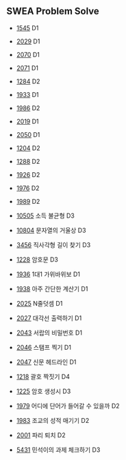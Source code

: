 ## SWEA Problem Solve


* [1545](./swea_1545.py) D1
* [2029](./swea_2029.py) D1
* [2070](./swea_2070.py) D1
* [2071](./swea_2071.py) D1

* [1284](./swea_1284.py) D2
* [1933](./swea_1933.py) D1
* [1986](./swea_1986.py) D2
* [2019](./swea_2019.py) D1
* [2050](./swea_2050.py) D1
* [1204](./swea_1204.py) D2

* [1288](./swea_1288.py) D2
* [1926](./swea_1926.py) D2
* [1976](./swea_1976.py) D2
* [1989](./swea_1989.py) D2

* [10505](./swea_10505.py) 소득 불균형 D3
* [10804](./swea_10804.py) 문자열의 거울상 D3
* [3456](./swea_3456.py) 직사각형 길이 찾기 D3
* [1228](./swea_1228.py) 암호문 D3

* [1936](./swea_1936.py) 1대1 가위바위보 D1
* [1938](./swea_1938.py) 아주 간단한 계산기 D1
* [2025](./swea_2025.py) N줄덧셈 D1
* [2027](./swea_2027.py) 대각선 출력하기 D1
* [2043](./swea_2043.py) 서랍의 비밀번호 D1
* [2046](./swea_2046.py) 스탬프 찍기 D1
* [2047](./swea_2047.py) 신문 헤드라인 D1

* [1218](./swea_1218.py) 괄호 짝짓기 D4
* [1225](./swea_1225.py) 암호 생성시 D3
* [1979](./swea_1979.py) 어디에 단어가 들어갈 수 있을까 D2
* [1983](./swea_1983.py) 조교의 성적 매기기 D2
* [2001](./swea_2001.py) 파리 퇴치 D2
* [5431](./swea_5431.py) 민석이의 과제 체크하기 D3
